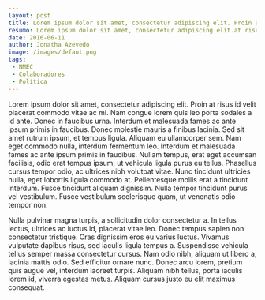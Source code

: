 ```yaml
---
layout: post
title: Lorem ipsum dolor sit amet, consectetur adipiscing elit. Proin at risus id velit placerat commodo vitae ac mi.
resumo: Lorem ipsum dolor sit amet, consectetur adipiscing elit.at risus id velit placerat commodo vitae ac mi 
date: 2016-06-11 
author: Jonatha Azevedo
image: /images/defaut.png
tags:
 - NMEC
 - Colaboradores
 - Política
---
```


Lorem ipsum dolor sit amet, consectetur adipiscing elit. Proin at risus id velit placerat commodo vitae ac mi. Nam congue lorem quis leo porta sodales a id ante. Donec in faucibus urna. Interdum et malesuada fames ac ante ipsum primis in faucibus. Donec molestie mauris a finibus lacinia. Sed sit amet rutrum ipsum, et tempus ligula. Aliquam eu ullamcorper sem. Nam eget commodo nulla, interdum fermentum leo. Interdum et malesuada fames ac ante ipsum primis in faucibus. Nullam tempus, erat eget accumsan facilisis, odio erat tempus ipsum, ut vehicula ligula purus eu tellus. Phasellus cursus tempor odio, ac ultrices nibh volutpat vitae. Nunc tincidunt ultricies nulla, eget lobortis ligula commodo at. Pellentesque mollis erat a tincidunt interdum. Fusce tincidunt aliquam dignissim. Nulla tempor tincidunt purus vel vestibulum. Fusce vestibulum scelerisque quam, ut venenatis odio tempor non.

Nulla pulvinar magna turpis, a sollicitudin dolor consectetur a. In tellus lectus, ultrices ac luctus id, placerat vitae leo. Donec tempus sapien non consectetur tristique. Cras dignissim eros eu varius luctus. Vivamus vulputate dapibus risus, sed iaculis ligula tempus a. Suspendisse vehicula tellus semper massa consectetur cursus. Nam odio nibh, aliquam ut libero a, lacinia mattis odio. Sed efficitur ornare nunc. Donec arcu lorem, pretium quis augue vel, interdum laoreet turpis. Aliquam nibh tellus, porta iaculis lorem id, viverra egestas metus. Aliquam cursus justo eu elit maximus consequat.
